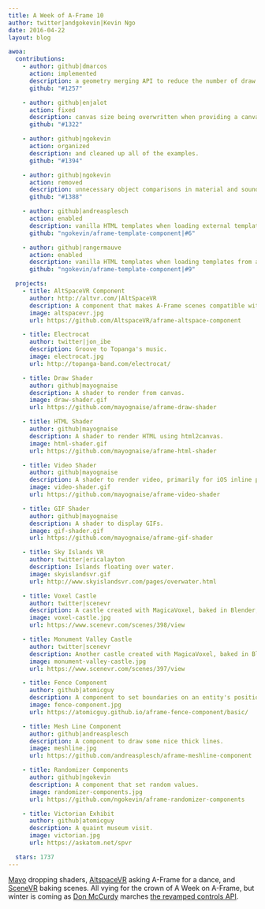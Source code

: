 ```yaml
---
title: A Week of A-Frame 10
author: twitter|andgokevin|Kevin Ngo
date: 2016-04-22
layout: blog

awoa:
  contributions:
    - author: github|dmarcos
      action: implemented
      description: a geometry merging API to reduce the number of draw calls.
      github: "#1257"

    - author: github|enjalot
      action: fixed
      description: canvas size being overwritten when providing a canvas.
      github: "#1322"

    - author: github|ngokevin
      action: organized
      description: and cleaned up all of the examples.
      github: "#1394"

    - author: github|ngokevin
      action: removed
      description: unnecessary object comparisons in material and sound component updates.
      github: "#1388"

    - author: github|andreasplesch
      action: enabled
      description: vanilla HTML templates when loading external templates.
      github: "ngokevin/aframe-template-component|#6"

    - author: github|rangermauve
      action: enabled
      description: vanilla HTML templates when loading templates from a script tag.
      github: "ngokevin/aframe-template-component|#9"

  projects:
    - title: AltSpaceVR Component
      author: http://altvr.com/|AltSpaceVR
      description: A component that makes A-Frame scenes compatible with the social platform AltSpaceVR.
      image: altspacevr.jpg
      url: https://github.com/AltspaceVR/aframe-altspace-component

    - title: Electrocat
      author: twitter|jon_ibe
      description: Groove to Topanga's music.
      image: electrocat.jpg
      url: http://topanga-band.com/electrocat/

    - title: Draw Shader
      author: github|mayognaise
      description: A shader to render from canvas.
      image: draw-shader.gif
      url: https://github.com/mayognaise/aframe-draw-shader

    - title: HTML Shader
      author: github|mayognaise
      description: A shader to render HTML using html2canvas.
      image: html-shader.gif
      url: https://github.com/mayognaise/aframe-html-shader

    - title: Video Shader
      author: github|mayognaise
      description: A shader to render video, primarily for iOS inline playback.
      image: video-shader.gif
      url: https://github.com/mayognaise/aframe-video-shader

    - title: GIF Shader
      author: github|mayognaise
      description: A shader to display GIFs.
      image: gif-shader.gif
      url: https://github.com/mayognaise/aframe-gif-shader

    - title: Sky Islands VR
      author: twitter|ericalayton
      description: Islands floating over water.
      image: skyislandsvr.gif
      url: http://www.skyislandsvr.com/pages/overwater.html

    - title: Voxel Castle
      author: twitter|scenevr
      description: A castle created with MagicaVoxel, baked in Blender, and hosted on SceneVR.
      image: voxel-castle.jpg
      url: https://www.scenevr.com/scenes/398/view

    - title: Monument Valley Castle
      author: twitter|scenevr
      description: Another castle created with MagicaVoxel, baked in Blender, and hosted on SceneVR.
      image: monument-valley-castle.jpg
      url: https://www.scenevr.com/scenes/397/view

    - title: Fence Component
      author: github|atomicguy
      description: A component to set boundaries on an entity's position.
      image: fence-component.jpg
      url: https://atomicguy.github.io/aframe-fence-component/basic/

    - title: Mesh Line Component
      author: github|andreasplesch
      description: A component to draw some nice thick lines.
      image: meshline.jpg
      url: https://github.com/andreasplesch/aframe-meshline-component

    - title: Randomizer Components
      author: github|ngokevin
      description: A component that set random values.
      image: randomizer-components.jpg
      url: https://github.com/ngokevin/aframe-randomizer-components

    - title: Victorian Exhibit
      author: github|atomicguy
      description: A quaint museum visit.
      image: victorian.jpg
      url: https://askatom.net/spvr

  stars: 1737
---
```


[Mayo](https://github.com/mayognaise) dropping shaders, [AltspaceVR](http://altvr.com) asking A-Frame for a dance, and [SceneVR](https://scenevr.com) baking scenes. All vying for the crown of A Week on A-Frame, but winter is coming as [Don McCurdy](https://twitter.com/donmccurdy) marches [the revamped controls API](https://github.com/aframevr/aframe/pull/1248).
